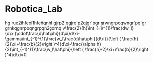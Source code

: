 # Robotica_Lab
hg rue2ihfeoi1hfeñqnhf
gjrp2´qgjre´p2qjgr´pgr
grwngrpoqwngr´pq´gr
grnkqgnrpoqngrpqn2gornq
v\frac{2}{h}\int_{-1}^{1}\frac{dw_l}{d\xi}\cdot\frac{d\hat\phi}{d\xi}d\xi-\gamma\int_{-1}^{1}\frac{w_l\frac{d\hat\phi}{d\xi}}{\left (  \frac{h}{2}\xi+\frac{b}{2}\right )^4}d\xi-\frac{\alpha h}{2}\int_{-1}^{1}\frac{w_l\hat\phi}{\left (  \frac{h}{2}\xi+\frac{b}{2}\right )^4}d\xi=0
